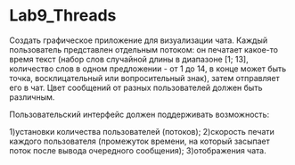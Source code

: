 # Lab9_Threads
Создать графическое приложение для визуализации чата. Каждый пользователь представлен отдельным потоком: он печатает какое-то время текст (набор слов случайной длины в диапазоне [1; 13], количество слов в одном предложении - от 1 до 14, в конце может быть точка, восклицательный или вопросительный знак), затем отправляет его в чат. Цвет сообщений от разных пользователей должен быть различным.

Пользовательский интерфейс должен поддерживать возможность:

1)установки количества пользователей (потоков);
2)скорость печати каждого пользователя (промежуток времени, на который засыпает поток после вывода очередного сообщения);
3)отображения чата.
